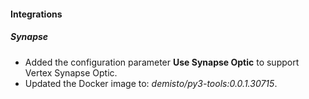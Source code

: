 
#### Integrations
##### Synapse
- Added the configuration parameter **Use Synapse Optic** to support Vertex Synapse Optic.
- Updated the Docker image to: *demisto/py3-tools:0.0.1.30715*.
